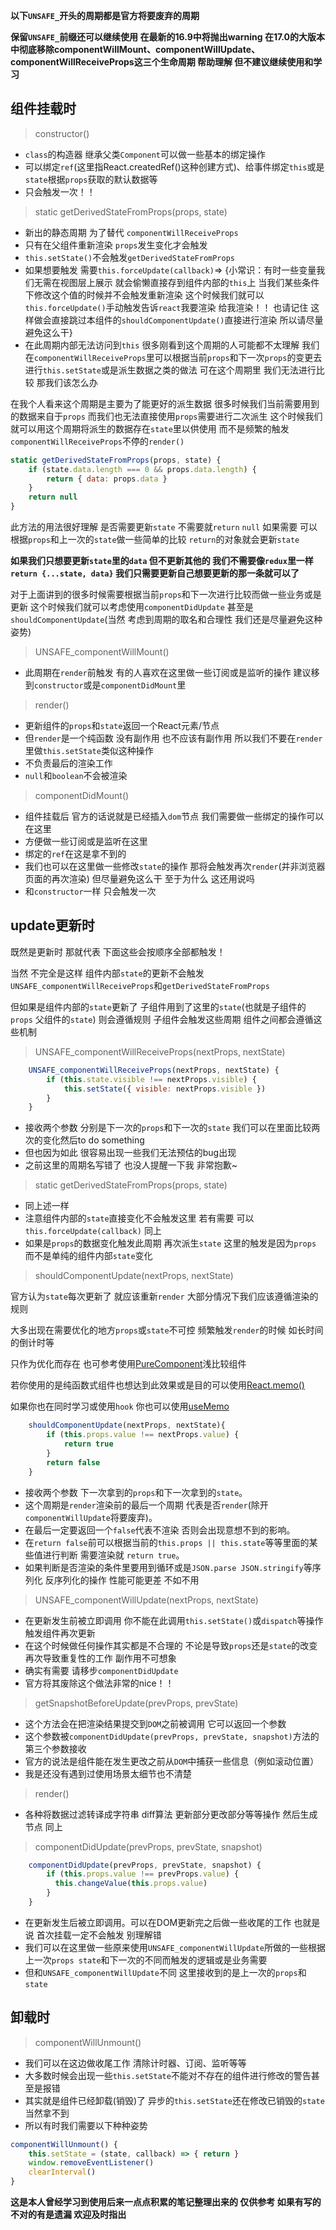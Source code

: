 **以下`UNSAFE_`开头的周期都是官方将要废弃的周期**

**保留`UNSAFE_`前缀还可以继续使用 在最新的16.9中将抛出warning 在17.0的大版本中彻底移除componentWillMount、componentWillUpdate、componentWillReceiveProps这三个生命周期 帮助理解 但不建议继续使用和学习**


## 组件挂载时

> constructor()
- `class`的构造器 继承父类`Component`可以做一些基本的绑定操作
- 可以绑定`ref`(这里指React.createdRef()这种创建方式)、给事件绑定`this`或是`state`根据`props`获取的默认数据等
- 只会触发一次！！

> static getDerivedStateFromProps(props, state)

- 新出的静态周期 为了替代 `componentWillReceiveProps`
- 只有在父组件重新渲染 `props`发生变化才会触发
- `this.setState()`不会触发`getDerivedStateFromProps`
- 如果想要触发 需要`this.forceUpdate(callback)`=> {小常识：有时一些变量我们无需在视图层上展示 就会偷懒直接存到组件内部的`this`上 当我们某些条件下修改这个值的时候并不会触发重新渲染 这个时候我们就可以`this.forceUpdate()`手动触发告诉`react`我要渲染 给我渲染！！ 也请记住 这样做会直接跳过本组件的`shouldComponentUpdate()`直接进行渲染 所以请尽量避免这么干}
- 在此周期内部无法访问到`this`
很多刚看到这个周期的人可能都不太理解 我们在`componentWillReceiveProps`里可以根据当前`props`和下一次`props`的变更去进行`this.setState`或是派生数据之类的做法 可在这个周期里 我们无法进行比较 那我们该怎么办

在我个人看来这个周期是主要为了能更好的派生数据 很多时候我们当前需要用到的数据来自于`props` 而我们也无法直接使用`props`需要进行二次派生 这个时候我们就可以用这个周期将派生的数据存在`state`里以供使用 而不是频繁的触发`componentWillReceiveProps`不停的`render()`
```javascript
static getDerivedStateFromProps(props, state) {
    if (state.data.length === 0 && props.data.length) {
        return { data: props.data }
    }
    return null
}
```
此方法的用法很好理解 是否需要更新`state` 不需要就`return` `null` 如果需要 可以根据`props`和上一次的`state`做一些简单的比较 `return`的对象就会更新`state`

**如果我们只想要更新`state`里的`data` 但不更新其他的 我们不需要像`redux`里一样`return {...state, data}` 我们只需要更新自己想要更新的那一条就可以了**


对于上面讲到的很多时候需要根据当前`props`和下一次进行比较而做一些业务或是更新 这个时候我们就可以考虑使用`componentDidUpdate` 甚至是 `shouldComponentUpdate`(当然 考虑到周期的取名和合理性 我们还是尽量避免这种姿势)

> UNSAFE_componentWillMount()

- 此周期在`render`前触发 有的人喜欢在这里做一些订阅或是监听的操作 建议移到`constructor`或是`componentDidMount`里

> render()

- 更新组件的`props`和`state`返回一个React元素/节点
- 但`render`是一个纯函数 没有副作用 也不应该有副作用 所以我们不要在`render`里做`this.setState`类似这种操作
- 不负责最后的渲染工作
- `null`和`boolean`不会被渲染

> componentDidMount()
- 组件挂载后 官方的话说就是已经插入`dom`节点 我们需要做一些绑定的操作可以在这里
- 方便做一些订阅或是监听在这里
- 绑定的`ref`在这是拿不到的
- 我们也可以在这里做一些修改`state`的操作 那将会触发再次`render`(并非浏览器页面的再次渲染) 但尽量避免这么干 至于为什么 这还用说吗
- 和`constructor`一样 只会触发一次

## update更新时
既然是更新时 那就代表 下面这些会按顺序全部都触发！

当然 不完全是这样 组件内部`state`的更新不会触发`UNSAFE_componentWillReceiveProps`和`getDerivedStateFromProps`

但如果是组件内部的`state`更新了 子组件用到了这里的`state`(也就是子组件的`props` 父组件的`state`) 则会遵循规则 子组件会触发这些周期 组件之间都会遵循这些机制

> UNSAFE_componentWillReceiveProps(nextProps, nextState)

```javascript
    UNSAFE_componentWillReceiveProps(nextProps, nextState) {
        if (this.state.visible !== nextProps.visible) {
            this.setState({ visible: nextProps.visible })
        }
    }
```

- 接收两个参数 分别是下一次的`props`和下一次的`state` 我们可以在里面比较两次的变化然后to do something
- 但也因为如此 很容易出现一些我们无法预估的bug出现
- 之前这里的周期名写错了 也没人提醒一下我 非常抱歉~
> static getDerivedStateFromProps(props, state)
- 同上述一样
- 注意组件内部的`state`直接变化不会触发这里 若有需要 可以`this.forceUpdate(callback)` 同上
- 如果是`props`的数据变化触发此周期 再次派生`state` 这里的触发是因为`props` 而不是单纯的组件内部`state`变化

> shouldComponentUpdate(nextProps, nextState)

官方认为`state`每次更新了 就应该重新`render` 大部分情况下我们应该遵循渲染的规则

大多出现在需要优化的地方`props`或`state`不可控 频繁触发`render`的时候 如长时间的倒计时等

只作为优化而存在 也可参考使用[PureComponent](https://zh-hans.reactjs.org/docs/react-api.html#reactpurecomponent)浅比较组件

若你使用的是纯函数式组件也想达到此效果或是目的可以使用[React.memo()](https://zh-hans.reactjs.org/docs/react-api.html#reactmemo)

如果你也在同时学习或使用`hook` 你也可以使用[useMemo](https://zh-hans.reactjs.org/docs/hooks-reference.html#usememo)
```javascript
    shouldComponentUpdate(nextProps, nextState){
        if (this.props.value !== nextProps.value) {
            return true
        }
        return false
    }
```

- 接收两个参数 下一次拿到的`props`和下一次拿到的`state`。
- 这个周期是`render`渲染前的最后一个周期 代表是否`render`(除开`componentWillUpdate`将要废弃)。
- 在最后一定要返回一个`false`代表不渲染 否则会出现意想不到的影响。
- 在`return false`前可以根据当前的`this.props || this.state`等等里面的某些值进行判断 需要渲染就 `return true`。
- 如果判断是否渲染的条件里要用到循环或是`JSON.parse JSON.stringify`等序列化 反序列化的操作 性能可能更差 不如不用

> UNSAFE_componentWillUpdate(nextProps, nextState)
- 在更新发生前被立即调用 你不能在此调用`this.setState()`或`dispatch`等操作触发组件再次更新
- 在这个时候做任何操作其实都是不合理的 不论是导致`props`还是`state`的改变再次导致重复性的工作 副作用不可想象
- 确实有需要 请移步`componentDidUpdate`
- 官方将其废除这个做法非常的nice！！

> getSnapshotBeforeUpdate(prevProps, prevState)
- 这个方法会在把渲染结果提交到`DOM`之前被调用 它可以返回一个参数
- 这个参数被`componentDidUpdate(prevProps, prevState, snapshot)`方法的第三个参数接收
- 官方的说法是组件能在发生更改之前从`DOM`中捕获一些信息（例如滚动位置）
- 我是还没有遇到过使用场景太细节也不清楚

> render()
- 各种将数据过滤转译成字符串 diff算法 更新部分更改部分等等操作 然后生成节点 同上

> componentDidUpdate(prevProps, prevState, snapshot)
```javascript
    componentDidUpdate(prevProps, prevState, snapshot) {
        if (this.props.value !== prevProps.value) {
          this.changeValue(this.props.value)
        }
    }
```
- 在更新发生后被立即调用。可以在DOM更新完之后做一些收尾的工作 也就是说 首次挂载一定不会触发 别理解错
- 我们可以在这里做一些原来使用`UNSAFE_componentWillUpdate`所做的一些根据上一次`props state`和下一次的不同而触发的逻辑或是业务需要
- 但和`UNSAFE_componentWillUpdate`不同 这里接收到的是上一次的`props`和`state`

## 卸载时
> componentWillUnmount()
- 我们可以在这边做收尾工作 清除计时器、订阅、监听等等
- 大多数时候会出现一些`this.setState`不能对不存在的组件进行修改的警告甚至是报错
- 其实就是组件已经卸载(销毁)了 异步的`this.setState`还在修改已销毁的`state` 当然拿不到
- 所以有时我们需要以下种种姿势
```javascript
componentWillUnmount() {
    this.setState = (state, callback) => { return }
    window.removeEventListener()
    clearInterval()
}
```




**这是本人曾经学习到使用后来一点点积累的笔记整理出来的 仅供参考 如果有写的不对的有是遗漏 欢迎及时指出**
